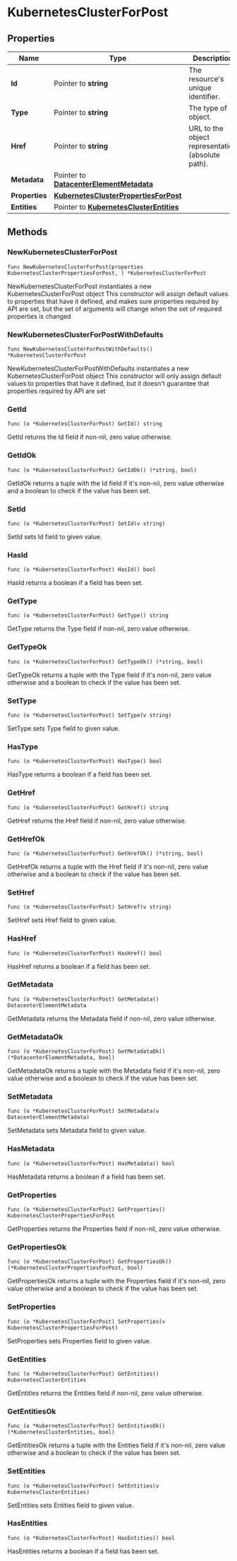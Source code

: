 # KubernetesClusterForPost

## Properties

|Name | Type | Description | Notes|
|------------ | ------------- | ------------- | -------------|
|**Id** | Pointer to **string** | The resource&#39;s unique identifier. | [optional] [readonly] |
|**Type** | Pointer to **string** | The type of object. | [optional] [readonly] |
|**Href** | Pointer to **string** | URL to the object representation (absolute path). | [optional] [readonly] |
|**Metadata** | Pointer to [**DatacenterElementMetadata**](DatacenterElementMetadata.md) |  | [optional] |
|**Properties** | [**KubernetesClusterPropertiesForPost**](KubernetesClusterPropertiesForPost.md) |  | |
|**Entities** | Pointer to [**KubernetesClusterEntities**](KubernetesClusterEntities.md) |  | [optional] |

## Methods

### NewKubernetesClusterForPost

`func NewKubernetesClusterForPost(properties KubernetesClusterPropertiesForPost, ) *KubernetesClusterForPost`

NewKubernetesClusterForPost instantiates a new KubernetesClusterForPost object
This constructor will assign default values to properties that have it defined,
and makes sure properties required by API are set, but the set of arguments
will change when the set of required properties is changed

### NewKubernetesClusterForPostWithDefaults

`func NewKubernetesClusterForPostWithDefaults() *KubernetesClusterForPost`

NewKubernetesClusterForPostWithDefaults instantiates a new KubernetesClusterForPost object
This constructor will only assign default values to properties that have it defined,
but it doesn't guarantee that properties required by API are set

### GetId

`func (o *KubernetesClusterForPost) GetId() string`

GetId returns the Id field if non-nil, zero value otherwise.

### GetIdOk

`func (o *KubernetesClusterForPost) GetIdOk() (*string, bool)`

GetIdOk returns a tuple with the Id field if it's non-nil, zero value otherwise
and a boolean to check if the value has been set.

### SetId

`func (o *KubernetesClusterForPost) SetId(v string)`

SetId sets Id field to given value.

### HasId

`func (o *KubernetesClusterForPost) HasId() bool`

HasId returns a boolean if a field has been set.

### GetType

`func (o *KubernetesClusterForPost) GetType() string`

GetType returns the Type field if non-nil, zero value otherwise.

### GetTypeOk

`func (o *KubernetesClusterForPost) GetTypeOk() (*string, bool)`

GetTypeOk returns a tuple with the Type field if it's non-nil, zero value otherwise
and a boolean to check if the value has been set.

### SetType

`func (o *KubernetesClusterForPost) SetType(v string)`

SetType sets Type field to given value.

### HasType

`func (o *KubernetesClusterForPost) HasType() bool`

HasType returns a boolean if a field has been set.

### GetHref

`func (o *KubernetesClusterForPost) GetHref() string`

GetHref returns the Href field if non-nil, zero value otherwise.

### GetHrefOk

`func (o *KubernetesClusterForPost) GetHrefOk() (*string, bool)`

GetHrefOk returns a tuple with the Href field if it's non-nil, zero value otherwise
and a boolean to check if the value has been set.

### SetHref

`func (o *KubernetesClusterForPost) SetHref(v string)`

SetHref sets Href field to given value.

### HasHref

`func (o *KubernetesClusterForPost) HasHref() bool`

HasHref returns a boolean if a field has been set.

### GetMetadata

`func (o *KubernetesClusterForPost) GetMetadata() DatacenterElementMetadata`

GetMetadata returns the Metadata field if non-nil, zero value otherwise.

### GetMetadataOk

`func (o *KubernetesClusterForPost) GetMetadataOk() (*DatacenterElementMetadata, bool)`

GetMetadataOk returns a tuple with the Metadata field if it's non-nil, zero value otherwise
and a boolean to check if the value has been set.

### SetMetadata

`func (o *KubernetesClusterForPost) SetMetadata(v DatacenterElementMetadata)`

SetMetadata sets Metadata field to given value.

### HasMetadata

`func (o *KubernetesClusterForPost) HasMetadata() bool`

HasMetadata returns a boolean if a field has been set.

### GetProperties

`func (o *KubernetesClusterForPost) GetProperties() KubernetesClusterPropertiesForPost`

GetProperties returns the Properties field if non-nil, zero value otherwise.

### GetPropertiesOk

`func (o *KubernetesClusterForPost) GetPropertiesOk() (*KubernetesClusterPropertiesForPost, bool)`

GetPropertiesOk returns a tuple with the Properties field if it's non-nil, zero value otherwise
and a boolean to check if the value has been set.

### SetProperties

`func (o *KubernetesClusterForPost) SetProperties(v KubernetesClusterPropertiesForPost)`

SetProperties sets Properties field to given value.


### GetEntities

`func (o *KubernetesClusterForPost) GetEntities() KubernetesClusterEntities`

GetEntities returns the Entities field if non-nil, zero value otherwise.

### GetEntitiesOk

`func (o *KubernetesClusterForPost) GetEntitiesOk() (*KubernetesClusterEntities, bool)`

GetEntitiesOk returns a tuple with the Entities field if it's non-nil, zero value otherwise
and a boolean to check if the value has been set.

### SetEntities

`func (o *KubernetesClusterForPost) SetEntities(v KubernetesClusterEntities)`

SetEntities sets Entities field to given value.

### HasEntities

`func (o *KubernetesClusterForPost) HasEntities() bool`

HasEntities returns a boolean if a field has been set.



